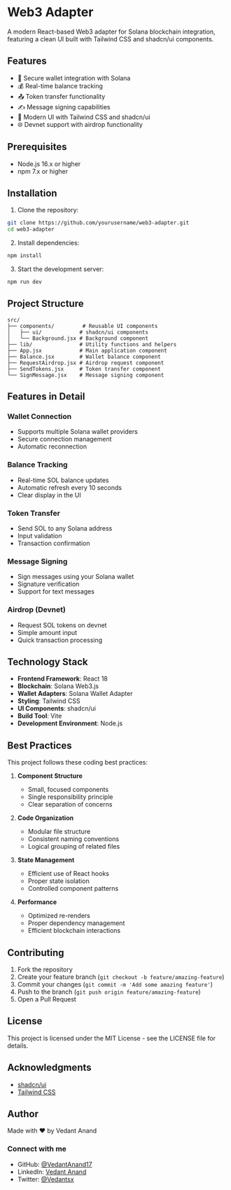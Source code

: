 # Web3 Adapter

A modern React-based Web3 adapter for Solana blockchain integration, featuring a clean UI built with Tailwind CSS and shadcn/ui components.

## Features

- 🔐 Secure wallet integration with Solana
- 💰 Real-time balance tracking
- 📤 Token transfer functionality
- ✍️ Message signing capabilities
- 🎨 Modern UI with Tailwind CSS and shadcn/ui
- 🌐 Devnet support with airdrop functionality

## Prerequisites

- Node.js 16.x or higher
- npm 7.x or higher

## Installation

1. Clone the repository:
```bash
git clone https://github.com/yourusername/web3-adapter.git
cd web3-adapter
```

2. Install dependencies:
```bash
npm install
```

3. Start the development server:
```bash
npm run dev
```

## Project Structure

```
src/
├── components/         # Reusable UI components
│   ├── ui/            # shadcn/ui components
│   └── Background.jsx # Background component
├── lib/               # Utility functions and helpers
├── App.jsx            # Main application component
├── Balance.jsx        # Wallet balance component
├── RequestAirdrop.jsx # Airdrop request component
├── SendTokens.jsx     # Token transfer component
└── SignMessage.jsx    # Message signing component
```

## Features in Detail

### Wallet Connection
- Supports multiple Solana wallet providers
- Secure connection management
- Automatic reconnection

### Balance Tracking
- Real-time SOL balance updates
- Automatic refresh every 10 seconds
- Clear display in the UI

### Token Transfer
- Send SOL to any Solana address
- Input validation
- Transaction confirmation

### Message Signing
- Sign messages using your Solana wallet
- Signature verification
- Support for text messages

### Airdrop (Devnet)
- Request SOL tokens on devnet
- Simple amount input
- Quick transaction processing

## Technology Stack

- **Frontend Framework**: React 18
- **Blockchain**: Solana Web3.js
- **Wallet Adapters**: Solana Wallet Adapter
- **Styling**: Tailwind CSS
- **UI Components**: shadcn/ui
- **Build Tool**: Vite
- **Development Environment**: Node.js

## Best Practices

This project follows these coding best practices:

1. **Component Structure**
   - Small, focused components
   - Single responsibility principle
   - Clear separation of concerns

2. **Code Organization**
   - Modular file structure
   - Consistent naming conventions
   - Logical grouping of related files

3. **State Management**
   - Efficient use of React hooks
   - Proper state isolation
   - Controlled component patterns

4. **Performance**
   - Optimized re-renders
   - Proper dependency management
   - Efficient blockchain interactions

## Contributing

1. Fork the repository
2. Create your feature branch (`git checkout -b feature/amazing-feature`)
3. Commit your changes (`git commit -m 'Add some amazing feature'`)
4. Push to the branch (`git push origin feature/amazing-feature`)
5. Open a Pull Request

## License

This project is licensed under the MIT License - see the LICENSE file for details.

## Acknowledgments

- [shadcn/ui](https://ui.shadcn.com/)
- [Tailwind CSS](https://tailwindcss.com/)

## Author

Made with ❤️ by Vedant Anand

### Connect with me

- GitHub: [@VedantAnand17](https://github.com/VedantAnand17)
- LinkedIn: [Vedant Anand](https://www.linkedin.com/in/vedantanand17)
- Twitter: [@Vedantsx](https://twitter.com/Vedantsx)
